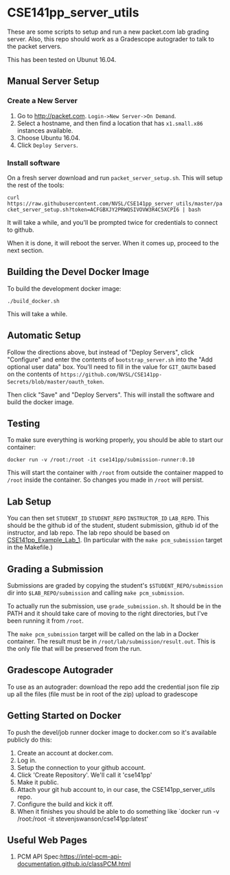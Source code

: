 # CSE141pp_server_utils

These are some scripts to setup and run a new packet.com lab grading server.
Also, this repo should work as a Gradescope autograder to talk to the packet servers.

This has been tested on Ubunut 16.04.

## Manual Server Setup

### Create a New Server

1.  Go to http://packet.com.  `Login->New Server->On Demand`.
2.  Select a hostname, and then find a location that has `x1.small.x86` instances available.
3.  Choose Ubuntu 16.04.
4.  Click `Deploy Servers`.

### Install software

On a fresh server download and run `packet_server_setup.sh`. This will setup the rest of the tools:

```curl https://raw.githubusercontent.com/NVSL/CSE141pp_server_utils/master/packet_server_setup.sh?token=ACFGBXJY2PRWQSIVOVW3R4C5XCPI6 | bash ```

It will take a while, and you'll be prompted twice for credentials to connect to github.

When it is done, it will reboot the server.  When it comes up, proceed to the next section.


## Building the Devel Docker Image

To build  the development docker image:

```
./build_docker.sh
```

This will take a while.

## Automatic Setup

Follow the directions above, but instead of "Deploy Servers", click "Configure"
and enter the contents of `bootstrap_server.sh` into the "Add optional user
data" box. You'll need to fill in the value for `GIT_OAUTH` based on the
contents of `https://github.com/NVSL/CSE141pp-Secrets/blob/master/oauth_token`.

Then click "Save" and "Deploy Servers". This will install the software and build the docker image.

## Testing

To make sure everything is working properly, you should be able to start our container:

``` docker run -v /root:/root -it cse141pp/submission-runner:0.10 ```

This will start the container with `/root` from outside the container mapped to
`/root` inside the container.  So changes you made in `/root` will persist.

## Lab Setup

You can then set ```STUDENT_ID``` ```STUDENT_REPO``` ```INSTRUCTOR_ID``` ```LAB_REPO```.
This should be the github id of the student, student submission, github id of the instructor, and lab repo.
The lab repo should be based on [CSE141pp_Example_Lab_1](https://github.com/djmerrill/CSE141pp_Example_Lab_1).
(In particular with the ```make pcm_submission``` target in the Makefile.)

## Grading a Submission
Submissions are graded by copying the student's ```$STUDENT_REPO/submission``` dir 
into ```$LAB_REPO/submission``` and calling ```make pcm_submission```.

To actually run the submission, use ```grade_submission.sh```. 
It should be in the PATH and it should take care of moving to the right directories, 
but I've been running it from ```/root```.

The ```make pcm_submission``` target will be called on the lab in a Docker container.
The result must be in ```/root/lab/submission/result.out```. This is the only file that will be preserved from the run.

## Gradescope Autograder
To use as an autograder:
  download the repo
  add the credential json file
  zip up all the files (file must be in root of the zip)
  upload to gradescope


## Getting Started on Docker

To push the devel/job runner docker image to docker.com so it's available publicly do this:

1.  Create an account at docker.com.
2.  Log in.
3.  Setup the connection to your github account.
3.  Click 'Create Repository'.  We'll call it 'cse141pp'
4.  Make it public.
5.  Attach your git hub account to, in our case, the CSE141pp_server_utils repo.
6.  Configure the build and kick it off.
7.  When it finishes you should be able to do something like `docker run -v /root:/root -it stevenjswanson/cse141pp:latest'

## Useful Web Pages

1.  PCM API Spec:https://intel-pcm-api-documentation.github.io/classPCM.html
